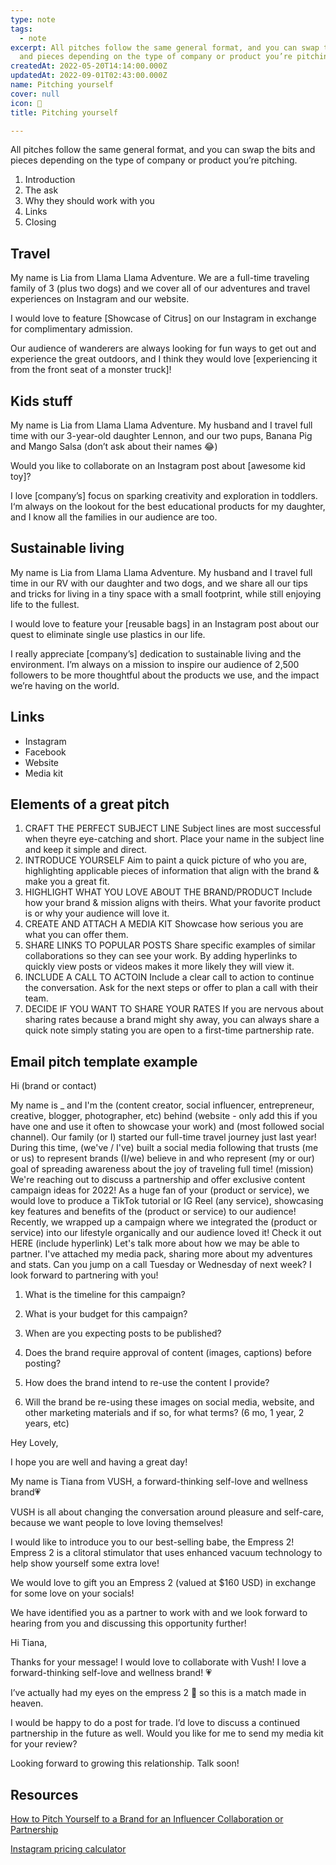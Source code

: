 ```yaml
---
type: note
tags:
  - note
excerpt: All pitches follow the same general format, and you can swap the bits
  and pieces depending on the type of company or product you’re pitching....
createdAt: 2022-05-20T14:14:00.000Z
updatedAt: 2022-09-01T02:43:00.000Z
name: Pitching yourself
cover: null
icon: 🤑
title: Pitching yourself

---
```


All pitches follow the same general format, and you can swap the bits and pieces depending on the type of company or product you’re pitching.

1. Introduction
1. The ask
1. Why they should work with you
1. Links
1. Closing

## Travel

My name is Lia from Llama Llama Adventure. We are a full-time traveling family of 3 (plus two dogs) and we cover all of our adventures and travel experiences on Instagram and our website.

I would love to feature [Showcase of Citrus] on our Instagram in exchange for complimentary admission.

Our audience of wanderers are always looking for fun ways to get out and experience the great outdoors, and I think they would love [experiencing it from the front seat of a monster truck]!

## Kids stuff

My name is Lia from Llama Llama Adventure. My husband and I travel full time with our 3-year-old daughter Lennon, and our two pups, Banana Pig and Mango Salsa (don’t ask about their names 😂)

Would you like to collaborate on an Instagram post about [awesome kid toy]?

I love [company’s] focus on sparking creativity and exploration in toddlers. I‘m always on the lookout for the best educational products for my daughter, and I know all the families in our audience are too.

## Sustainable living

My name is Lia from Llama Llama Adventure. My husband and I travel full time in our RV with our daughter and two dogs, and we share all our tips and tricks for living in a tiny space with a small footprint, while still enjoying life to the fullest.

I would love to feature your [reusable bags] in an Instagram post about our quest to eliminate single use plastics in our life.

I really appreciate [company’s] dedication to sustainable living and the environment. I’m always on a mission to inspire our audience of 2,500 followers to be more thoughtful about the products we use, and the impact we’re having on the world.

## Links

- Instagram
- Facebook
- Website
- Media kit

## Elements of a great pitch

1. CRAFT THE PERFECT SUBJECT LINE
Subject lines are most successful when theyre eye-catching and short.
Place your name in the subject line and keep it simple and direct.
1. INTRODUCE YOURSELF
Aim to paint a quick picture of who you are, highlighting applicable
pieces of information that align with the brand & make you a great fit.
1. HIGHLIGHT WHAT YOU LOVE ABOUT THE BRAND/PRODUCT
Include how your brand & mission aligns with theirs. What your favorite
product is or why your audience will love it.
1. CREATE AND ATTACH A MEDIA KIT
Showcase how serious you are what you can offer them.
1. SHARE LINKS TO POPULAR POSTS
Share specific examples of similar collaborations so they can see your work. By adding hyperlinks to quickly view posts or videos makes it more likely they will view it.
1. INCLUDE A CALL TO ACTOIN
Include a clear call to action to continue the conversation. Ask for the next
steps or offer to plan a call with their team.
1. DECIDE IF YOU WANT TO SHARE YOUR RATES
If you are nervous about sharing rates because a brand might shy away, you
can always share a quick note simply stating you are open to a first-time
partnership rate.

## Email pitch template example

Hi (brand or contact)

My name is _ and I'm the (content creator, social influencer, entrepreneur, creative, blogger, photographer, etc) behind (website - only add
this if you have one and use it often to showcase your work) and
(most followed social channel).
Our family (or I) started our full-time travel journey just last year! During this time,
(we've / I've) built a social media following that trusts (me or us) to represent
brands (I/we) believe in and who represent (my or our) goal of spreading
awareness about the joy of traveling full time! (mission)
We're reaching out to discuss a partnership and offer exclusive content campaign
ideas for 2022! As a huge fan of your (product or service), we would love to produce
a TikTok tutorial or IG Reel (any service), showcasing key features and benefits of
the (product or service) to our audience!
Recently, we wrapped up a campaign where we integrated the (product or service)
into our lifestyle organically and our audience loved it! Check it out HERE (include
hyperlink)
Let's talk more about how we may be able to partner. I've attached my media pack,
sharing more about my adventures and stats.
Can you jump on a call Tuesday or Wednesday of next week?
I look forward to partnering with you!



1. What is the timeline for this campaign?

2. What is your budget for this campaign?

3. When are you expecting posts to be published?

4. Does the brand require approval of content (images, captions) before posting?

5. How does the brand intend to re-use the content I provide?

6. Will the brand be re-using these images on social media, website, and other marketing materials and if so, for what terms? (6 mo, 1 year, 2 years, etc)



Hey Lovely,

I hope you are well and having a great day!

My name is Tiana from VUSH, a forward-thinking self-love and wellness brand💗

VUSH is all about changing the conversation around pleasure and self-care, because we want people to love loving themselves!

I would like to introduce you to our best-selling babe, the Empress 2! Empress 2 is a clitoral stimulator that uses enhanced vacuum technology to help show yourself some extra love!

We would love to gift you an Empress 2 (valued at $160 USD) in exchange for some love on your socials!

We have identified you as a partner to work with and we look forward to hearing from you and discussing this opportunity further!



Hi Tiana,

Thanks for your message! I would love to collaborate with Vush! I love a forward-thinking self-love and wellness brand! 💗 

I’ve actually had my eyes on the empress 2 👀 so this is a match made in heaven. 

I would be happy to do a post for trade. I’d love to discuss a continued partnership in the future as well. Would you like for me to send my media kit for your review?

Looking forward to growing this relationship. Talk soon!

## Resources

[How to Pitch Yourself to a Brand for an Influencer Collaboration or Partnership](https://www.haleyivers.com/blog/how-to-pitch-yourself-to-a-brand-influencer-collaboration)

[Instagram pricing calculator](https://inzpire.me/instagram-pricing-calculator)


